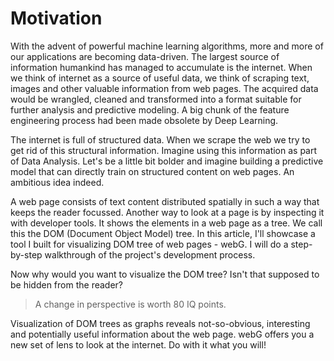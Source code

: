 # Motivation



With the advent of powerful machine learning algorithms, more and more of our applications are becoming data-driven. The largest source of information humankind has managed to accumulate is the internet. When we think of internet as a source of useful data, we think of scraping text, images and other valuable information from web pages. The acquired data would be wrangled, cleaned and transformed into a format suitable for further analysis and predictive modeling. A big chunk of the feature engineering process had been made obsolete by Deep Learning.

The internet is full of structured data. When we scrape the web we try to get rid of this structural information. Imagine using this information as part of Data Analysis. Let's be a little bit bolder and imagine building a predictive model that can directly train on structured content on web pages. An ambitious idea indeed.

A web page consists of text content distributed spatially in such a way that keeps the reader focussed. Another way to look at a page is by inspecting it with developer tools. It shows the elements in a web page as a tree. We call this the DOM (Document Object Model) tree. In this article, I'll showcase a tool I built for visualizing DOM tree of web pages - webG. I will do a step-by-step walkthrough of the project's development process.

Now why would you want to visualize the DOM tree? Isn't that supposed to be hidden from the reader?

>  A change in perspective is worth 80 IQ points.

Visualization of DOM trees as graphs reveals not-so-obvious, interesting and potentially useful information about the web page. webG offers you a new set of lens to look at the internet. Do with it what you will!





